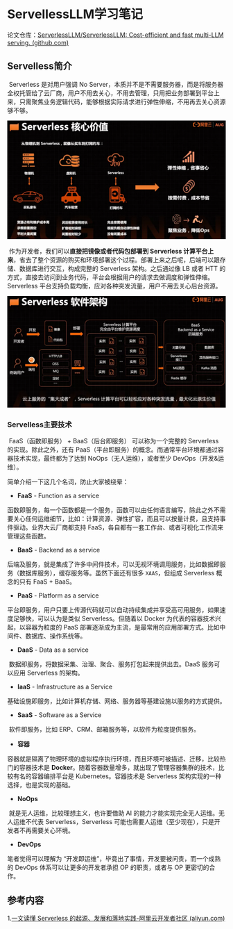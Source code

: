 # ServellessLLM学习笔记

论文仓库：[ServerlessLLM/ServerlessLLM: Cost-efficient and fast multi-LLM serving. (github.com)](https://github.com/ServerlessLLM/ServerlessLLM)

## Servelless简介

​	Serverless 是对用户强调 No Server，本质并不是不需要服务器，而是将服务器全权托管给了云厂商，用户不用去关心，不用去管理，只用把业务部署到平台上来，只需聚焦业务逻辑代码，能够根据实际请求进行弹性伸缩，不用再去关心资源够不够。

![](.\image\1.webp)

​	作为开发者，我们可以**直接把镜像或者代码包部署到 Serverless 计算平台上来**，省去了整个资源的购买和环境部署这个过程。部署上来之后呢，后端可以跟存储、数据库进行交互，构成完整的 Serverless 架构。之后通过像 LB 或者 HTT 的方式，直接去访问到业务代码，平台会根据用户的请求去做调度和弹性伸缩。Serverless 平台支持负载均衡，应对各种突发流量，用户不用去关心后台资源。

![2](.\image\2.webp)

### Servelless主要技术

​	FaaS（函数即服务） + BaaS（后台即服务） 可以称为一个完整的 Serverless 的实现。除此之外，还有 PaaS（平台即服务）的概念。而通常平台环境都通过容器技术实现，最终都为了达到 NoOps（无人运维），或者至少 DevOps（开发&运维）。

简单介绍一下这几个名词，防止大家被绕晕：

- **FaaS** - Function as a service

​	函数即服务，每一个函数都是一个服务，函数可以由任何语言编写，除此之外不需要关心任何运维细节，比如：计算资源、弹性扩容，而且可以按量计费，且支持事件驱动。业界大云厂商都支持 FaaS，各自都有一套工作台、或者可视化工作流来管理这些函数。

- **BaaS** - Backend as a service

​	后端及服务，就是集成了许多中间件技术，可以无视环境调用服务，比如数据即服务（数据库服务），缓存服务等。虽然下面还有很多 `XAAS`，但组成 Serverless 概念的只有 FaaS + BaaS。

- **PaaS** - Platform as a service

​	平台即服务，用户只要上传源代码就可以自动持续集成并享受高可用服务，如果速度足够快，可以认为是类似 Serverless。但随着以 Docker 为代表的容器技术兴起，以容器为粒度的 PaaS 部署逐渐成为主流，是最常用的应用部署方式。比如中间件、数据库、操作系统等。

- **DaaS** - Data as a service

​	数据即服务，将数据采集、治理、聚合、服务打包起来提供出去。DaaS 服务可以应用 Serverless 的架构。

- **IaaS** - Infrastructure as a Service

​	基础设施即服务，比如计算机存储、网络、服务器等基建设施以服务的方式提供。

- **SaaS** - Software as a Service

​	软件即服务，比如 ERP、CRM、邮箱服务等，以软件为粒度提供服务。

- **容器**

​	容器就是隔离了物理环境的虚拟程序执行环境，而且环境可被描述、迁移，比较热门的容器技术是 **Docker**。随着容器数量增多，就出现了管理容器集群的技术，比较有名的容器编排平台是 Kubernetes。容器技术是 Serverless 架构实现的一种选择，也是实现的基础。

- **NoOps**

​	就是无人运维，比较理想主义，也许要借助 AI 的能力才能实现完全无人运维。无人运维不代表 Serverless，Serverless 可能也需要人运维（至少现在），只是开发者不再需要关心环境。

- **DevOps**

笔者觉得可以理解为 “开发即运维”，毕竟出了事情，开发要被问责，而一个成熟的 DevOps 体系可以让更多的开发者承担 OP 的职责，或者与 OP 更密切的合作。



## 参考内容

1.[一文读懂 Serverless 的起源、发展和落地实践-阿里云开发者社区 (aliyun.com)](https://developer.aliyun.com/article/857454)

